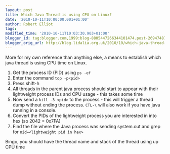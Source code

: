 ```yaml
---
layout: post
title: Which Java Thread is using CPU on Linux?
date: '2010-10-11T10:00:00.001+01:00'
author: Robert Elliot
tags: 
modified_time: '2010-10-11T10:03:30.903+01:00'
blogger_id: tag:blogger.com,1999:blog-8805447266344101474.post-269474878859921450
blogger_orig_url: http://blog.lidalia.org.uk/2010/10/which-java-thread-is-using-cpu-on-linux.html
---
```


More for my own reference than anything else, a means to establish which java 
thread is using CPU time on Linux.

1. Get the process ID (PID) using `ps -ef`
2. Enter the command `top -p<pid>`
3. Press shift-h
4. All threads in the parent java process should start to appear with their 
   lightweight process IDs and CPU usage - this takes some time
5. Now send a `kill -3 <pid>`
   to the process - this will trigger a thread dump without ending the process.
  `CTL-\` will also work if you have java running in a console.
6. Convert the PIDs of the lightweight process you are interested in into hex 
   (so 2042 = 0x7FA)
7. Find the file where the Java process was sending system.out and grep for 
   `nid=<lightweight pid in hex>`

Bingo, you should have the thread name and stack of the thread using up CPU time
